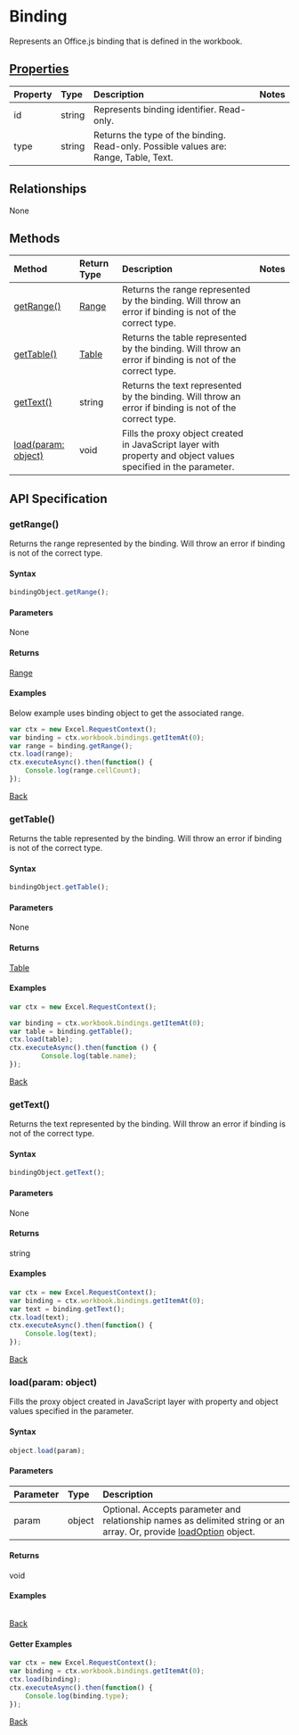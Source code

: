 # Binding

Represents an Office.js binding that is defined in the workbook.

## [Properties](#getter-examples)
| Property       | Type    |Description|Notes |
|:---------------|:--------|:----------|:-----|
|id|string|Represents binding identifier. Read-only.||
|type|string|Returns the type of the binding. Read-only. Possible values are: Range, Table, Text.||

## Relationships
None


## Methods

| Method           | Return Type    |Description|Notes |
|:---------------|:--------|:----------|:-----|
|[getRange()](#getrange)|[Range](range.md)|Returns the range represented by the binding. Will throw an error if binding is not of the correct type.||
|[getTable()](#gettable)|[Table](table.md)|Returns the table represented by the binding. Will throw an error if binding is not of the correct type.||
|[getText()](#gettext)|string|Returns the text represented by the binding. Will throw an error if binding is not of the correct type.||
|[load(param: object)](#loadparam-object)|void|Fills the proxy object created in JavaScript layer with property and object values specified in the parameter.||

## API Specification

### getRange()
Returns the range represented by the binding. Will throw an error if binding is not of the correct type.

#### Syntax
```js
bindingObject.getRange();
```

#### Parameters
None

#### Returns
[Range](range.md)

#### Examples
Below example uses binding object to get the associated range.

```js
var ctx = new Excel.RequestContext();
var binding = ctx.workbook.bindings.getItemAt(0);
var range = binding.getRange();
ctx.load(range);
ctx.executeAsync().then(function() {
	Console.log(range.cellCount);
});
```


[Back](#methods)

### getTable()
Returns the table represented by the binding. Will throw an error if binding is not of the correct type.

#### Syntax
```js
bindingObject.getTable();
```

#### Parameters
None

#### Returns
[Table](table.md)

#### Examples
```js
var ctx = new Excel.RequestContext();

var binding = ctx.workbook.bindings.getItemAt(0);
var table = binding.getTable();
ctx.load(table);
ctx.executeAsync().then(function () {
		Console.log(table.name);
});
```


[Back](#methods)

### getText()
Returns the text represented by the binding. Will throw an error if binding is not of the correct type.

#### Syntax
```js
bindingObject.getText();
```

#### Parameters
None

#### Returns
string

#### Examples

```js
var ctx = new Excel.RequestContext();
var binding = ctx.workbook.bindings.getItemAt(0);
var text = binding.getText();
ctx.load(text);
ctx.executeAsync().then(function() {
	Console.log(text);
});
```


[Back](#methods)

### load(param: object)
Fills the proxy object created in JavaScript layer with property and object values specified in the parameter.

#### Syntax
```js
object.load(param);
```

#### Parameters
| Parameter       | Type    |Description|
|:---------------|:--------|:----------|
|param|object|Optional. Accepts parameter and relationship names as delimited string or an array. Or, provide [loadOption](loadoption.md) object.|

#### Returns
void

#### Examples
```js

```

[Back](#methods)

#### Getter Examples

```js
var ctx = new Excel.RequestContext();
var binding = ctx.workbook.bindings.getItemAt(0);
ctx.load(binding);
ctx.executeAsync().then(function() {
	Console.log(binding.type);
});
```
[Back](#properties)
